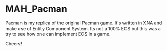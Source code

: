 MAH_Pacman
==========

Pacman is my replica of the original Pacman game. It's written in XNA and make use of Entity Component System. Its not a 100% ECS but this was a try to see how one can implement ECS in a game.

Cheers!

